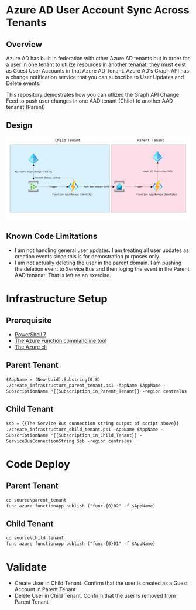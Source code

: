# Azure AD User Account Sync Across Tenants

## Overview
Azure AD has built in federation with other Azure AD tenants but in order for a user in one tenant to utilize resources in another tenanat, they must exist as Guest User Accounts in that Azure AD Tenant.  Azure AD's Graph API has a change notification service that you can subscribe to User Updates and Delete events.  

This repository demostrates how you can utlized the Graph API Change Feed to push user changes in one AAD tenant (Child) to another AAD tenanat (Parent)

## Design 
![Dapr](./assets/design.png)

## Known Code Limitations
* I am not handling general user updates. I am treating all user updates as creation events since this is for demostration purposes only.
* I am not actually deleting the user in the parent domain. I am pushing the deletion event to Service Bus and then loging the event in the Parent AAD tenanat. That is left as an exercise.

# Infrastructure Setup

## Prerequisite
* [PowerShell 7](https://docs.microsoft.com/en-us/powershell/scripting/install/installing-powershell?view=powershell-7.1)
* [The Azure Function commandline tool](https://docs.microsoft.com/en-us/azure/azure-functions/functions-run-local?tabs=linux%2Ccsharp%2Cbash#v2)
* [The Azure cli](https://docs.microsoft.com/en-us/cli/azure/install-azure-cli-linux?pivots=apt)

## Parent Tenant 
```
$AppName = (New-Uuid).Substring(0,8)
./create_infrastructure_parent_tenant.ps1 -AppName $AppName -SubscriptionName "{{Subscription_in_Parent_Tenant}} -region centralus
```
## Child Tenant 
```
$sb = {{The Service Bus connection string output of script above}}
./create_infrastructure_child_tenant.ps1 -AppName $AppName -SubscriptionName "{{Subscription_in_Child_Tenant}} -ServiceBusConnectionString $sb -region centralus
```

# Code Deploy
## Parent Tenant 
```
cd source\parent_tenant
func azure functionapp publish ("func-{0}02" -f $AppName)
```

## Child Tenant 
```
cd source\child_tenant
func azure functionapp publish ("func-{0}01" -f $AppName)
```

# Validate 
* Create User in Child Tenant. Confirm that the user is created as a Guest Account in Parent Tenant
* Delete User in Child Tenant. Confirm that the user is removed from Parent Tenant
